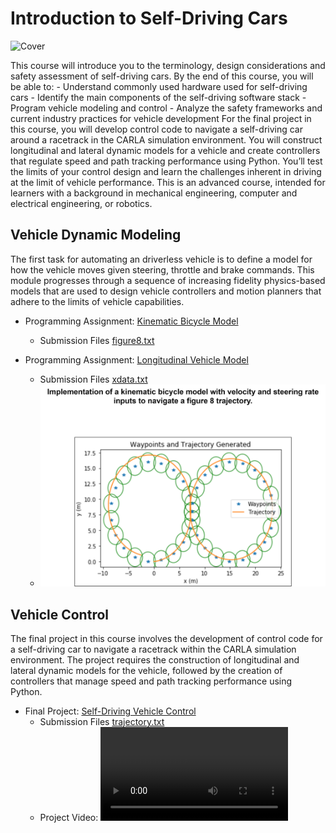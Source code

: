 # Introduction to Self-Driving Cars

![Cover](./media/cover.gif)

This course will introduce you to the terminology, design considerations and safety assessment of self-driving cars. By the end of this course, you will be able to: - Understand commonly used hardware used for self-driving cars - Identify the main components of the self-driving software stack - Program vehicle modeling and control - Analyze the safety frameworks and current industry practices for vehicle development For the final project in this course, you will develop control code to navigate a self-driving car around a racetrack in the CARLA simulation environment. You will construct longitudinal and lateral dynamic models for a vehicle and create controllers that regulate speed and path tracking performance using Python. You’ll test the limits of your control design and learn the challenges inherent in driving at the limit of vehicle performance. This is an advanced course, intended for learners with a background in mechanical engineering, computer and electrical engineering, or robotics.

## Vehicle Dynamic Modeling

The first task for automating an driverless vehicle is to define a model for how the vehicle moves given steering, throttle and brake commands. This module progresses through a sequence of increasing fidelity physics-based models that are used to design vehicle controllers and motion planners that adhere to the limits of vehicle capabilities.

- Programming Assignment: [Kinematic Bicycle Model](./Part1/Kinematic_Bicycle_Model.ipynb)
  - Submission Files [figure8.txt](./Part1/figure8.txt)

- Programming Assignment: [Longitudinal Vehicle Model](./Part1/Longitudinal_Vehicle_Model.ipynb)
  - Submission Files [xdata.txt](./Part1/xdata.txt)
  - ![Implementation](Vehicle_Control/media/Picture2.png)

## Vehicle Control

The final project in this course involves the development of control code for a self-driving car to navigate a racetrack within the CARLA simulation environment. The project requires the construction of longitudinal and lateral dynamic models for the vehicle, followed by the creation of controllers that manage speed and path tracking performance using Python.

- Final Project: [Self-Driving Vehicle Control](./Part2/final_project)
  - Submission Files [trajectory.txt](./Part2/trajectory.txt)
  - Project Video: ![Link](./media/video.mp4)



